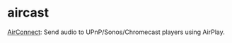 aircast
=======

[AirConnect][1]: Send audio to UPnP/Sonos/Chromecast players using AirPlay.

[1]: https://github.com/philippe44/AirConnect

